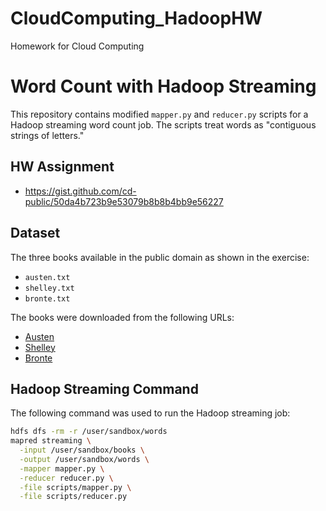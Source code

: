 # CloudComputing_HadoopHW
Homework for Cloud Computing

# Word Count with Hadoop Streaming

This repository contains modified `mapper.py` and `reducer.py` scripts for a Hadoop streaming word count job. The scripts treat words as "contiguous strings of letters."

## HW Assignment 
- https://gist.github.com/cd-public/50da4b723b9e53079b8b8b4bb9e56227 
  
## Dataset

The three books available in the public domain as shown in the exercise:
- `austen.txt`
- `shelley.txt`
- `bronte.txt`

The books were downloaded from the following URLs:
- [Austen](https://raw.githubusercontent.com/cd-public/books/main/pg1342.txt)
- [Shelley](https://raw.githubusercontent.com/cd-public/books/main/pg84.txt)
- [Bronte](https://raw.githubusercontent.com/cd-public/books/main/pg768.txt)

## Hadoop Streaming Command

The following command was used to run the Hadoop streaming job:

```bash
hdfs dfs -rm -r /user/sandbox/words
mapred streaming \
  -input /user/sandbox/books \
  -output /user/sandbox/words \
  -mapper mapper.py \
  -reducer reducer.py \
  -file scripts/mapper.py \
  -file scripts/reducer.py
